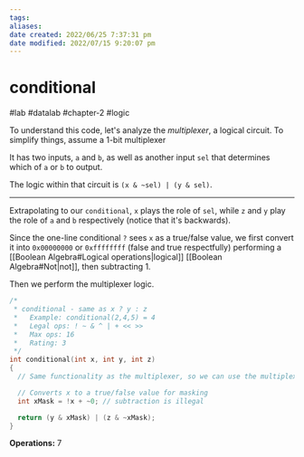 ```yaml
---
tags: 
aliases: 
date created: 2022/06/25 7:37:31 pm
date modified: 2022/07/15 9:20:07 pm
---
```


# conditional

#lab #datalab #chapter-2 #logic

To understand this code, let's analyze the *multiplexer*, a logical circuit. To simplify things, assume a 1-bit multiplexer

It has two inputs, `a` and `b`, as well as another input `sel` that determines which of `a` or `b` to output.

The logic within that circuit is `(x & ~sel) | (y & sel)`.

---

Extrapolating to our `conditional`, `x` plays the role of `sel`, while `z` and `y` play the role of `a` and `b` respectively (notice that it's backwards).

Since the one-line conditional `?` sees `x` as a true/false value, we first convert it into `0x00000000` or `0xffffffff` (false and true respectfully) performing a [[Boolean Algebra#Logical operations|logical]] [[Boolean Algebra#Not|not]], then subtracting 1.

Then we perform the multiplexer logic.

```c
/*
 * conditional - same as x ? y : z
 *   Example: conditional(2,4,5) = 4
 *   Legal ops: ! ~ & ^ | + << >>
 *   Max ops: 16
 *   Rating: 3
 */
int conditional(int x, int y, int z)
{
  // Same functionality as the multiplexer, so we can use the multiplexer logic

  // Converts x to a true/false value for masking
  int xMask = !x + ~0; // subtraction is illegal

  return (y & xMask) | (z & ~xMask);
}
```

**Operations:** 7
